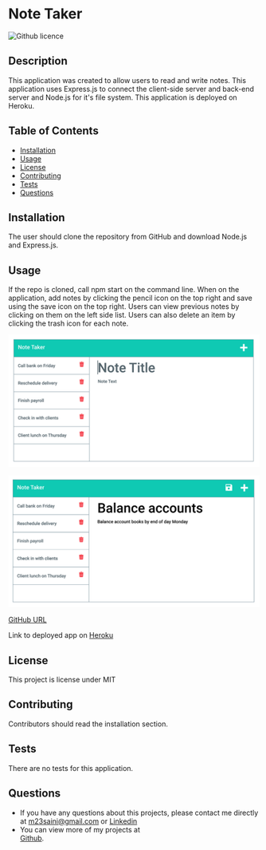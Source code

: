# Note Taker  

  ![Github licence](http://img.shields.io/badge/license-MIT-blue.svg)

  ## Description 
  This application was created to allow users to read and write notes. This application uses Express.js to connect the client-side server and back-end server and Node.js for it's file system. This application is deployed on Heroku. 

  ## Table of Contents
  * [Installation](#installation)
  * [Usage](#usage)
  * [License](#license)
  * [Contributing](#contributing)
  * [Tests](#tests)
  * [Questions](#questions)
  
  ## Installation 
  The user should clone the repository from GitHub and download Node.js and Express.js. 

  ## Usage 
  If the repo is cloned, call npm start on the command line. When on the application, add notes by clicking the pencil icon on the top right and save using the save icon on the top right. Users can view previous notes by clicking on them on the left side list. Users can also delete an item by clicking the trash icon for each note. 
  <br>

 ![Existing notes are listed in the left-hand column with empty fields on the right-hand side for the new note’s title and text.](.//Assets/11-express-homework-demo-01.png)

![Note titled “Balance accounts” reads, “Balance account books by end of day Monday,” with other notes listed on the left.](./Assets/11-express-homework-demo-02.png)

 [  GitHub URL](https://github.com/mandy2324/Express.js-Note-taker.git)

  Link to deployed app on  [Heroku](https://thawing-ridge-42340.herokuapp.com/notes) 

  ## License 
  This project is license under MIT

  ## Contributing 
  Contributors should read the installation section. 

  ## Tests
  There are no tests for this application. 

  ## Questions
* If you have any questions about this projects, please contact me directly at m23saini@gmail.com or [Linkedin](https://www.linkedin.com/in/m23saini/ )
* You can view more of my projects at  
[Github](https://github.com/mandy2324).